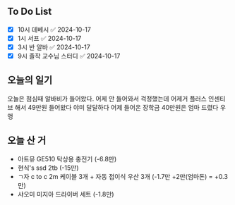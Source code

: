 ## To Do List
- [x] 10시 데베시 ✅ 2024-10-17
- [x] 1시 서프 ✅ 2024-10-17
- [x] 3시 반 알바 ✅ 2024-10-17
- [x] 9시 졸작 교수님 스터디 ✅ 2024-10-17

## 오늘의 일기
오늘은 점심때 알바비가 들어왔다.
어제 안 들어와서 걱정했는데 어제거 플러스 인센티브 해서 49만원 들어왔다 야미 달달하다
어제 들어온 장학금 40만원은 엄마 드렸다 우앵

## 오늘 산 거
- 아트뮤 GE510 탁상용 충전기 (-6.8만)
- 현식's ssd 2tb (-15만)
- ㄱ자 c to c 2m 케이블 3개 + 자동 접이식 우산 3개 (-1.7만 +2만(엄마돈) = +0.3만)
- 샤오미 미지아 드라이버 세트 (-1.8만)